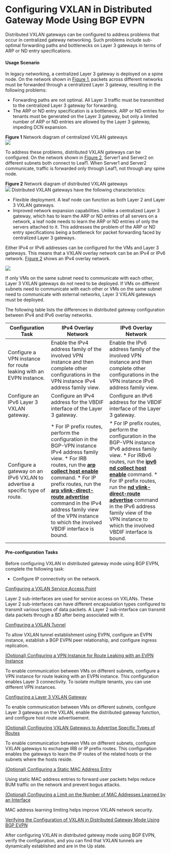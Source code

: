 Configuring VXLAN in Distributed Gateway Mode Using BGP EVPN
============================================================

Distributed VXLAN gateways can be configured to address problems that occur in centralized gateway networking. Such problems include sub-optimal forwarding paths and bottlenecks on Layer 3 gateways in terms of ARP or ND entry specifications.

#### Usage Scenario

In legacy networking, a centralized Layer 3 gateway is deployed on a spine node. On the network shown in [Figure 1](#EN-US_TASK_0172363804__fig_dc_vrp_vxlan_cfg_106601), packets across different networks must be forwarded through a centralized Layer 3 gateway, resulting in the following problems:

* Forwarding paths are not optimal. All Layer 3 traffic must be transmitted to the centralized Layer 3 gateway for forwarding.
* The ARP or ND entry specification is a bottleneck. ARP or ND entries for tenants must be generated on the Layer 3 gateway, but only a limited number of ARP or ND entries are allowed by the Layer 3 gateway, impeding DCN expansion.

**Figure 1** Network diagram of centralized VXLAN gateways  
![](images/fig_dc_vrp_vxlan_cfg_106401.png)

To address these problems, distributed VXLAN gateways can be configured. On the network shown in [Figure 2](#EN-US_TASK_0172363804__fig_dc_vrp_vxlan_cfg_106602), Server1 and Server2 on different subnets both connect to Leaf1. When Server1 and Server2 communicate, traffic is forwarded only through Leaf1, not through any spine node.

**Figure 2** Network diagram of distributed VXLAN gateways  
![](images/fig_dc_vrp_vxlan_cfg_106402.png)
Distributed VXLAN gateways have the following characteristics:

* Flexible deployment. A leaf node can function as both Layer 2 and Layer 3 VXLAN gateways.
* Improved network expansion capabilities. Unlike a centralized Layer 3 gateway, which has to learn the ARP or ND entries of all servers on a network, a leaf node needs to learn the ARP or ND entries of only the servers attached to it. This addresses the problem of the ARP or ND entry specifications being a bottleneck for packet forwarding faced by centralized Layer 3 gateways.

Either IPv4 or IPv6 addresses can be configured for the VMs and Layer 3 gateways. This means that a VXLAN overlay network can be an IPv4 or IPv6 network. [Figure 2](#EN-US_TASK_0172363804__fig_dc_vrp_vxlan_cfg_106602) shows an IPv4 overlay network.

![](../../../../public_sys-resources/note_3.0-en-us.png) 

If only VMs on the same subnet need to communicate with each other, Layer 3 VXLAN gateways do not need to be deployed. If VMs on different subnets need to communicate with each other or VMs on the same subnet need to communicate with external networks, Layer 3 VXLAN gateways must be deployed.

The following table lists the differences in distributed gateway configuration between IPv4 and IPv6 overlay networks.

| Configuration Task | IPv4 Overlay Network | IPv6 Overlay Network |
| --- | --- | --- |
| Configure a VPN instance for route leaking with an EVPN instance. | Enable the IPv4 address family of the involved VPN instance and then complete other configurations in the VPN instance IPv4 address family view. | Enable the IPv6 address family of the involved VPN instance and then complete other configurations in the VPN instance IPv6 address family view. |
| Configure an IPv6 Layer 3 VXLAN gateway. | Configure an IPv4 address for the VBDIF interface of the Layer 3 gateway. | Configure an IPv6 address for the VBDIF interface of the Layer 3 gateway. |
| Configure a gateway on an IPv6 VXLAN to advertise a specific type of route. | * For IP prefix routes, perform the configuration in the BGP-VPN instance IPv4 address family view. * For IRB routes, run the [**arp collect host enable**](cmdqueryname=arp+collect+host+enable) command. * For IP prefix routes, run the [**arp vlink-direct-route advertise**](cmdqueryname=arp+vlink-direct-route+advertise) command in the IPv4 address family view of the VPN instance to which the involved VBDIF interface is bound. | * For IP prefix routes, perform the configuration in the BGP-VPN instance IPv6 address family view. * For IRBv6 routes, run the [**ipv6 nd collect host enable**](cmdqueryname=ipv6+nd+collect+host+enable) command. * For IP prefix routes, run the [**nd vlink-direct-route advertise**](cmdqueryname=nd+vlink-direct-route+advertise) command in the IPv6 address family view of the VPN instance to which the involved VBDIF interface is bound. |



#### Pre-configuration Tasks

Before configuring VXLAN in distributed gateway mode using BGP EVPN, complete the following task:

* Configure IP connectivity on the network.


[Configuring a VXLAN Service Access Point](../../../../software/nev8r10_vrpv8r16/user/vrp/dc_vrp_vxlan6_cfg_0018c.html)

Layer 2 sub-interfaces are used for service access on VXLANs. These Layer 2 sub-interfaces can have different encapsulation types configured to transmit various types of data packets. A Layer 2 sub-interface can transmit data packets through a BD after being associated with it.

[Configuring a VXLAN Tunnel](../../../../software/nev8r10_vrpv8r16/user/vrp/dc_vrp_vxlan_cfg_1062.html)

To allow VXLAN tunnel establishment using EVPN, configure an EVPN instance, establish a BGP EVPN peer relationship, and configure ingress replication.

[(Optional) Configuring a VPN Instance for Route Leaking with an EVPN Instance](../../../../software/nev8r10_vrpv8r16/user/vrp/dc_vrp_vxlan_cfg_1217-1.html)

To enable communication between VMs on different subnets, configure a VPN instance for route leaking with an EVPN instance. This configuration enables Layer 3 connectivity. To isolate multiple tenants, you can use different VPN instances.

[Configuring a Layer 3 VXLAN Gateway](../../../../software/nev8r10_vrpv8r16/user/vrp/dc_vrp_vxlan_cfg_1217.html)

To enable communication between VMs on different subnets, configure Layer 3 gateways on the VXLAN, enable the distributed gateway function, and configure host route advertisement.

[(Optional) Configuring VXLAN Gateways to Advertise Specific Types of Routes](../../../../software/nev8r10_vrpv8r16/user/vrp/dc_vrp_vxlan_cfg_1217-2.html)

To enable communication between VMs on different subnets, configure VXLAN gateways to exchange IRB or IP prefix routes. This configuration enables the gateways to learn the IP routes of the related hosts or the subnets where the hosts reside.

[(Optional) Configuring a Static MAC Address Entry](../../../../software/nev8r10_vrpv8r16/user/vrp/dc_vrp_vxlan6_cfg_0023c.html)

Using static MAC address entries to forward user packets helps reduce BUM traffic on the network and prevent bogus attacks.

[(Optional) Configuring a Limit on the Number of MAC Addresses Learned by an Interface](../../../../software/nev8r10_vrpv8r16/user/vrp/dc_vrp_vxlan6_cfg_0021c.html)

MAC address learning limiting helps improve VXLAN network security.

[Verifying the Configuration of VXLAN in Distributed Gateway Mode Using BGP EVPN](../../../../software/nev8r10_vrpv8r16/user/vrp/dc_vrp_vxlan_cfg_1053.html)

After configuring VXLAN in distributed gateway mode using BGP EVPN, verify the configuration, and you can find that VXLAN tunnels are dynamically established and are in the Up state.